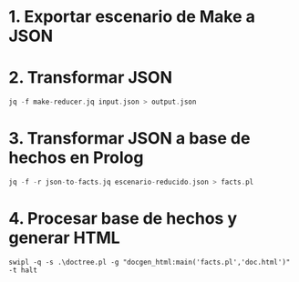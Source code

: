 # 1. Exportar escenario de Make a JSON

# 2. Transformar JSON 

```c
jq -f make-reducer.jq input.json > output.json
```

# 3. Transformar JSON a base de hechos en Prolog

```c
jq -f -r json-to-facts.jq escenario-reducido.json > facts.pl
```

# 4. Procesar base de hechos y generar HTML
```
swipl -q -s .\doctree.pl -g "docgen_html:main('facts.pl','doc.html')" -t halt
```